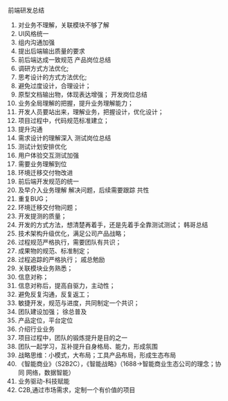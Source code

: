 前端研发总结
1. 对业务不理解，关联模块不够了解
2. UI风格统一
3. 组内沟通加强
4. 提出后端输出质量的要求
5. 前后端达成一致规范
产品岗位总结
1. 调研方式方法优化;
2. 思考设计的方式方法优化;
3. 避免过度设计，合理设计；
4. 原型文档输出物，体现表达增强；
开发岗位总结
1. 业务全局理解的把握，提升业务理解能力；
2. 开发人员要站出来，理解业务，把握设计，优化设计；
3. 项目过程中，代码规范标准建立；
4. 提升沟通
5. 需求设计的理解深入
测试岗位总结
1. 测试计划安排优化
2. 用户体验交互测试加强
3. 需要业务理解到位
4. 环境迁移交付物改进
5. 前后端开发规范的统一
6. 及早介入业务理解
解决问题，后续需要跟踪
共性
1. 重复BUG；
2. 环境迁移交付物问题；
3. 开发提测的质量；
4. 开发的方式方法，想清楚再着手，还是先着手全靠测试测试；
韩哥总结
1. 技术架构升级优化，满足公司产品战略；
2. 过程规范严格执行，需要团队有共识；
3. 成果物的规范、标准制定；
4. 过程追踪的严格执行；
戚总勉励
1. 关联模块业务熟悉；
2. 信息对称；
3. 信息对称后，提高自驱力，主动性；
4. 避免反复沟通，反复返工；
5. 敏捷开发，规范与进度，共同制定一个共识；
6. 团队建设加强；
徐总普及
1. 产品定位，平台定位
2. 介绍行业业务
3. 项目过程中，团队的锻炼提升是目的之一
4. 团队一起学习，互补提升自身格局、能力，形成氛围
5. 战略思维：小模式，大布局；工具产品布局，形成生态布局
6. 《智能商业》（S2B2C），《智能战略》（1688->智能商业生态公司的理念；协同
网络，数据智能）
7. 业务驱动-科技赋能
8. C2B,通过市场需求，定制一个有价值的项目